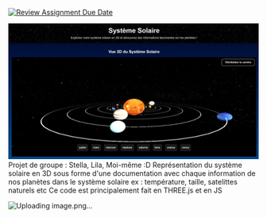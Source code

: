 [![Review Assignment Due Date](https://classroom.github.com/assets/deadline-readme-button-22041afd0340ce965d47ae6ef1cefeee28c7c493a6346c4f15d667ab976d596c.svg)](https://classroom.github.com/a/DsrsclQW)

![image du projet](image.png)
Projet de groupe : Stella, Lila, Moi-même :D
Représentation du système solaire en 3D sous forme d'une documentation avec chaque information de nos planètes dans le système solaire ex : température, taille, satelittes naturels etc
Ce code est principalement fait en THREE.js et en JS

![Uploading image.png…]()

